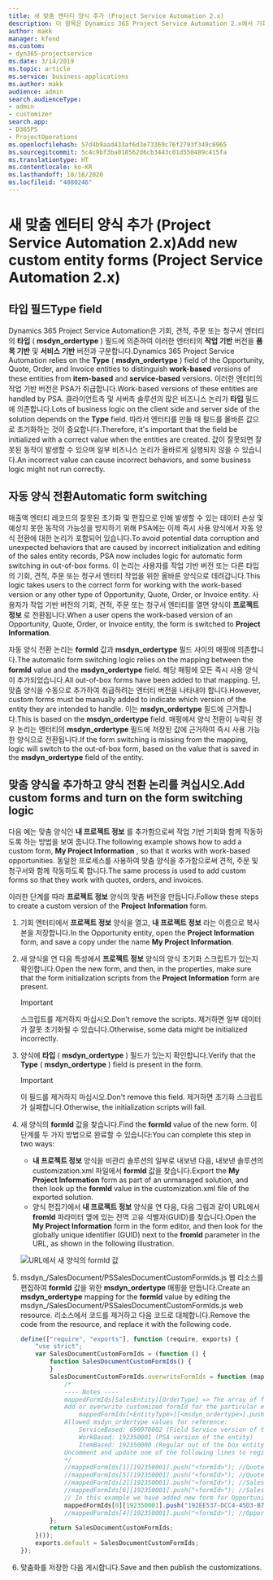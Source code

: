 ```yaml
---
title: 새 맞춤 엔터티 양식 추가 (Project Service Automation 2.x)
description: 이 항목은 Dynamics 365 Project Service Automation 2.x에서 기회, 견적, 주문 또는 청구서를 위한 맞춤 엔터티 양식을 추가하는 방법에 대한 정보를 제공합니다.
author: makk
manager: kfend
ms.custom:
- dyn365-projectservice
ms.date: 3/14/2019
ms.topic: article
ms.service: business-applications
ms.author: makk
audience: admin
search.audienceType:
- admin
- customizer
search.app:
- D365PS
- ProjectOperations
ms.openlocfilehash: 57d4b9aad433af6d3e73369c76f2793f349c6965
ms.sourcegitcommit: 5c4c9bf3ba018562d6cb3443c01d550489c415fa
ms.translationtype: HT
ms.contentlocale: ko-KR
ms.lasthandoff: 10/16/2020
ms.locfileid: "4080246"
---
```

# <a name="add-new-custom-entity-forms-project-service-automation-2x"></a><span data-ttu-id="69dcd-103">새 맞춤 엔터티 양식 추가 (Project Service Automation 2.x)</span><span class="sxs-lookup"><span data-stu-id="69dcd-103">Add new custom entity forms (Project Service Automation 2.x)</span></span>

## <a name="type-field"></a><span data-ttu-id="69dcd-104">타입 필드</span><span class="sxs-lookup"><span data-stu-id="69dcd-104">Type field</span></span> 

<span data-ttu-id="69dcd-105">Dynamics 365 Project Service Automation은 기회, 견적, 주문 또는 청구서 엔터티의 **타입** ( **msdyn\_ordertype** ) 필드에 의존하여 이러한 엔터티의 **작업 기반** 버전을 **품목 기반** 및 **서비스 기반** 버전과 구분합니다.</span><span class="sxs-lookup"><span data-stu-id="69dcd-105">Dynamics 365 Project Service Automation relies on the **Type** ( **msdyn\_ordertype** ) field of the Opportunity, Quote, Order, and Invoice entities to distinguish **work-based** versions of these entities from **item-based** and **service-based** versions.</span></span> <span data-ttu-id="69dcd-106">이러한 엔터티의 작업 기반 버전은 PSA가 취급합니다.</span><span class="sxs-lookup"><span data-stu-id="69dcd-106">Work-based versions of these entities are handled by PSA.</span></span> <span data-ttu-id="69dcd-107">클라이언트측 및 서버측 솔루션의 많은 비즈니스 논리가 **타입** 필드에 의존합니다.</span><span class="sxs-lookup"><span data-stu-id="69dcd-107">Lots of business logic on the client side and server side of the solution depends on the **Type** field.</span></span> <span data-ttu-id="69dcd-108">따라서 엔터티를 만들 때 필드를 올바른 값으로 초기화하는 것이 중요합니다.</span><span class="sxs-lookup"><span data-stu-id="69dcd-108">Therefore, it's important that the field be initialized with a correct value when the entities are created.</span></span> <span data-ttu-id="69dcd-109">값이 잘못되면 잘못된 동작이 발생할 수 있으며 일부 비즈니스 논리가 올바르게 실행되지 않을 수 있습니다.</span><span class="sxs-lookup"><span data-stu-id="69dcd-109">An incorrect value can cause incorrect behaviors, and some business logic might not run correctly.</span></span>

## <a name="automatic-form-switching"></a><span data-ttu-id="69dcd-110">자동 양식 전환</span><span class="sxs-lookup"><span data-stu-id="69dcd-110">Automatic form switching</span></span>

<span data-ttu-id="69dcd-111">매출액 엔터티 레코드의 잘못된 초기화 및 편집으로 인해 발생할 수 있는 데이터 손상 및 예상치 못한 동작의 가능성을 방지하기 위해 PSA에는 이제 즉시 사용 양식에서 자동 양식 전환에 대한 논리가 포함되어 있습니다.</span><span class="sxs-lookup"><span data-stu-id="69dcd-111">To avoid potential data corruption and unexpected behaviors that are caused by incorrect initialization and editing of the sales entity records, PSA now includes logic for automatic form switching in out-of-box forms.</span></span> <span data-ttu-id="69dcd-112">이 논리는 사용자를 작업 기반 버전 또는 다른 타입의 기회, 견적, 주문 또는 청구서 엔터티 작업을 위한 올바른 양식으로 데려갑니다.</span><span class="sxs-lookup"><span data-stu-id="69dcd-112">This logic takes users to the correct form for working with the work-based version or any other type of Opportunity, Quote, Order, or Invoice entity.</span></span> <span data-ttu-id="69dcd-113">사용자가 작업 기반 버전의 기회, 견적, 주문 또는 청구서 엔터티를 열면 양식이 **프로젝트 정보** 로 전환됩니다.</span><span class="sxs-lookup"><span data-stu-id="69dcd-113">When a user opens the work-based version of an Opportunity, Quote, Order, or Invoice entity, the form is switched to **Project Information**.</span></span>

<span data-ttu-id="69dcd-114">자동 양식 전환 논리는 **formId** 값과 **msdyn\_ordertype** 필드 사이의 매핑에 의존합니다.</span><span class="sxs-lookup"><span data-stu-id="69dcd-114">The automatic form switching logic relies on the mapping between the **formId** value and the **msdyn\_ordertype** field.</span></span> <span data-ttu-id="69dcd-115">해당 매핑에 모든 즉시 사용 양식이 추가되었습니다.</span><span class="sxs-lookup"><span data-stu-id="69dcd-115">All out-of-box forms have been added to that mapping.</span></span> <span data-ttu-id="69dcd-116">단, 맞춤 양식을 수동으로 추가하여 취급하려는 엔터티 버전을 나타내야 합니다.</span><span class="sxs-lookup"><span data-stu-id="69dcd-116">However, custom forms must be manually added to indicate which version of the entity they are intended to handle.</span></span> <span data-ttu-id="69dcd-117">이는 **msdyn\_ordertype** 필드에 근거합니다.</span><span class="sxs-lookup"><span data-stu-id="69dcd-117">This is based on the **msdyn\_ordertype** field.</span></span> <span data-ttu-id="69dcd-118">매핑에서 양식 전환이 누락된 경우 논리는 엔터티의 **msdyn\_ordertype** 필드에 저장된 값에 근거하여 즉시 사용 가능한 양식으로 전환됩니다.</span><span class="sxs-lookup"><span data-stu-id="69dcd-118">If the form switching is missing from the mapping, logic will switch to the out-of-box form, based on the value that is saved in the **msdyn\_ordertype** field of the entity.</span></span>

## <a name="add-custom-forms-and-turn-on-the-form-switching-logic"></a><span data-ttu-id="69dcd-119">맞춤 양식을 추가하고 양식 전환 논리를 켜십시오.</span><span class="sxs-lookup"><span data-stu-id="69dcd-119">Add custom forms and turn on the form switching logic</span></span>

<span data-ttu-id="69dcd-120">다음 예는 맞춤 양식인 **내 프로젝트 정보** 를 추가함으로써 작업 기반 기회와 함께 작동하도록 하는 방법을 보여 줍니다.</span><span class="sxs-lookup"><span data-stu-id="69dcd-120">The following example shows how to add a custom form, **My Project Information** , so that it works with work-based opportunities.</span></span> <span data-ttu-id="69dcd-121">동일한 프로세스를 사용하여 맞춤 양식을 추가함으로써 견적, 주문 및 청구서와 함께 작동하도록 합니다.</span><span class="sxs-lookup"><span data-stu-id="69dcd-121">The same process is used to add custom forms so that they work with quotes, orders, and invoices.</span></span>

<span data-ttu-id="69dcd-122">이러한 단계를 따라 **프로젝트 정보** 양식의 맞춤 버전을 만듭니다.</span><span class="sxs-lookup"><span data-stu-id="69dcd-122">Follow these steps to create a custom version of the **Project Information** form.</span></span>

1. <span data-ttu-id="69dcd-123">기회 엔터티에서 **프로젝트 정보** 양식을 열고, **내 프로젝트 정보** 라는 이름으로 복사본을 저장합니다.</span><span class="sxs-lookup"><span data-stu-id="69dcd-123">In the Opportunity entity, open the **Project Information** form, and save a copy under the name **My Project Information**.</span></span>
2. <span data-ttu-id="69dcd-124">새 양식을 연 다음 특성에서 **프로젝트 정보** 양식의 양식 초기화 스크립트가 있는지 확인합니다.</span><span class="sxs-lookup"><span data-stu-id="69dcd-124">Open the new form, and then, in the properties, make sure that the form initialization scripts from the **Project Information** form are present.</span></span> 

    > [!IMPORTANT]
    > <span data-ttu-id="69dcd-125">스크립트를 제거하지 마십시오.</span><span class="sxs-lookup"><span data-stu-id="69dcd-125">Don't remove the scripts.</span></span> <span data-ttu-id="69dcd-126">제거하면 일부 데이터가 잘못 초기화될 수 있습니다.</span><span class="sxs-lookup"><span data-stu-id="69dcd-126">Otherwise, some data might be initialized incorrectly.</span></span>

3. <span data-ttu-id="69dcd-127">양식에 **타입** ( **msdyn\_ordertype** ) 필드가 있는지 확인합니다.</span><span class="sxs-lookup"><span data-stu-id="69dcd-127">Verify that the **Type** ( **msdyn\_ordertype** ) field is present in the form.</span></span> 

    > [!IMPORTANT]
    > <span data-ttu-id="69dcd-128">이 필드를 제거하지 마십시오.</span><span class="sxs-lookup"><span data-stu-id="69dcd-128">Don't remove this field.</span></span> <span data-ttu-id="69dcd-129">제거하면 초기화 스크립트가 실패합니다.</span><span class="sxs-lookup"><span data-stu-id="69dcd-129">Otherwise, the initialization scripts will fail.</span></span>

4. <span data-ttu-id="69dcd-130">새 양식의 **formId** 값을 찾습니다.</span><span class="sxs-lookup"><span data-stu-id="69dcd-130">Find the **formId** value of the new form.</span></span> <span data-ttu-id="69dcd-131">이 단계를 두 가지 방법으로 완료할 수 있습니다:</span><span class="sxs-lookup"><span data-stu-id="69dcd-131">You can complete this step in two ways:</span></span>

    - <span data-ttu-id="69dcd-132">**내 프로젝트 정보** 양식을 비관리 솔루션의 일부로 내보낸 다음, 내보낸 솔루션의 customization.xml 파일에서 **formId** 값을 찾습니다.</span><span class="sxs-lookup"><span data-stu-id="69dcd-132">Export the **My Project Information** form as part of an unmanaged solution, and then look up the **formId** value in the customization.xml file of the exported solution.</span></span>
    - <span data-ttu-id="69dcd-133">양식 편집기에서 **내 프로젝트 정보** 양식을 연 다음, 다음 그림과 같이 URL에서 **fromId** 파라미터 옆에 있는 전역 고유 식별자(GUID)를 찾습니다.</span><span class="sxs-lookup"><span data-stu-id="69dcd-133">Open the **My Project Information** form in the form editor, and then look for the globally unique identifier (GUID) next to the **fromId** parameter in the URL, as shown in the following illustration.</span></span>

    ![URL에서 새 양식의 formId 값](media/how-to-add-custom-forms-in-v2.0.png)

5. <span data-ttu-id="69dcd-135">msdyn\_/SalesDocument/PSSalesDocumentCustomFormIds.js 웹 리소스를 편집하여 **formId** 값을 위한 **msdyn\_ordertype** 매핑을 만듭니다.</span><span class="sxs-lookup"><span data-stu-id="69dcd-135">Create an **msdyn\_ordertype** mapping for the **formId** value by editing the msdyn\_/SalesDocument/PSSalesDocumentCustomFormIds.js web resource.</span></span> <span data-ttu-id="69dcd-136">리소스에서 코드를 제거하고 다음 코드로 대체합니다.</span><span class="sxs-lookup"><span data-stu-id="69dcd-136">Remove the code from the resource, and replace it with the following code.</span></span>

    ```javascript
    define(["require", "exports"], function (require, exports) {
        "use strict";
        var SalesDocumentCustomFormIds = (function () {
            function SalesDocumentCustomFormIds() {
            }
            SalesDocumentCustomFormIds.overwriteFormIds = function (mappedFormIds) {
                /*
                ---- Notes ----
                mappedFormIds[SalesEntity][OrderType] => The array of forms IDs that support particular entity and order type
                Add or overwrite customized formId for the particular entity and order type by calling:
                    mappedFormIds[<EntityType>][<msdyn_ordertype>].push("<formId>");
                Allowed msdyn_ordertype values for reference:
                    ServiceBased: 690970002 (Field Service version of the entity)
                    WorkBased: 192350001 (PSA version of the entity)
                    ItemBased: 192350000 (Regular out of the box entity)
                Uncomment and update one of the following lines to register custom PSA form for required entity:
                */      
                //mappedFormIds[1][192350001].push("<formId>"); //Quote
                //mappedFormIds[5][192350001].push("<formId>"); //Quote Line
                //mappedFormIds[2][192350001].push("<formId>"); //Sales Order
                //mappedFormIds[6][192350001].push("<formId>"); //Sales Order Line
                // In this example we have added new form for Opportunity
                mappedFormIds[0][192350001].push("192EE537-DCC4-45D3-B7AF-EA694B9113D2"); //Opportunity
                //mappedFormIds[4][192350001].push("<formId>"); //Opportunity Line
            };
            return SalesDocumentCustomFormIds;
        }());
        exports.default = SalesDocumentCustomFormIds;
    });
    ```

6. <span data-ttu-id="69dcd-137">맞춤화를 저장한 다음 게시합니다.</span><span class="sxs-lookup"><span data-stu-id="69dcd-137">Save and then publish the customizations.</span></span>
